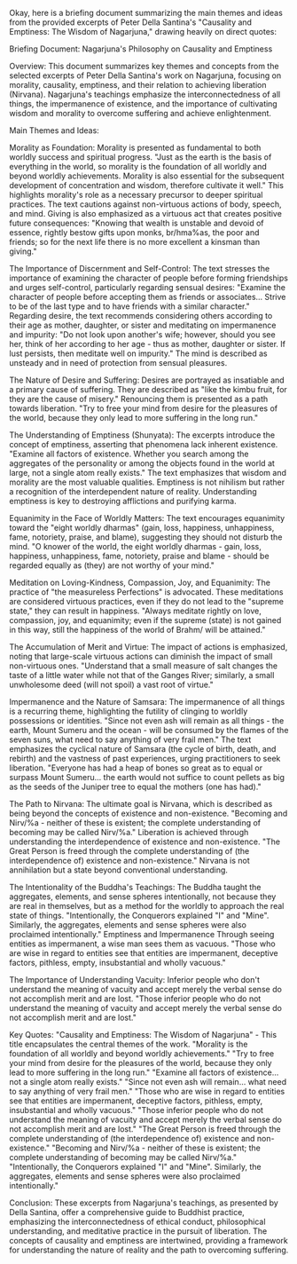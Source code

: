 Okay, here is a briefing document summarizing the main themes and ideas from the provided excerpts of Peter Della Santina's "Causality and Emptiness: The Wisdom of Nagarjuna," drawing heavily on direct quotes:

Briefing Document: Nagarjuna's Philosophy on Causality and Emptiness

Overview: This document summarizes key themes and concepts from the selected excerpts of Peter Della Santina's work on Nagarjuna, focusing on morality, causality, emptiness, and their relation to achieving liberation (Nirvana). Nagarjuna's teachings emphasize the interconnectedness of all things, the impermanence of existence, and the importance of cultivating wisdom and morality to overcome suffering and achieve enlightenment.

Main Themes and Ideas:

Morality as Foundation:
Morality is presented as fundamental to both worldly success and spiritual progress. "Just as the earth is the basis of everything in the world, so morality is the foundation of all worldly and beyond worldly achievements. Morality is also essential for the subsequent development of concentration and wisdom, therefore cultivate it well." This highlights morality's role as a necessary precursor to deeper spiritual practices. The text cautions against non-virtuous actions of body, speech, and mind.
Giving is also emphasized as a virtuous act that creates positive future consequences: "Knowing that wealth is unstable and devoid of essence, rightly bestow gifts upon monks, br/hma%as, the poor and friends; so for the next life there is no more excellent a kinsman than giving."


The Importance of Discernment and Self-Control:
The text stresses the importance of examining the character of people before forming friendships and urges self-control, particularly regarding sensual desires: "Examine the character of people before accepting them as friends or associates... Strive to be of the last type and to have friends with a similar character."
Regarding desire, the text recommends considering others according to their age as mother, daughter, or sister and meditating on impermanence and impurity: "Do not look upon another's wife; however, should you see her, think of her according to her age - thus as mother, daughter or sister. If lust persists, then meditate well on impurity."
The mind is described as unsteady and in need of protection from sensual pleasures.


The Nature of Desire and Suffering:
Desires are portrayed as insatiable and a primary cause of suffering. They are described as "like the kimbu fruit, for they are the cause of misery." Renouncing them is presented as a path towards liberation. "Try to free your mind from desire for the pleasures of the world, because they only lead to more suffering in the long run."


The Understanding of Emptiness (Shunyata):
The excerpts introduce the concept of emptiness, asserting that phenomena lack inherent existence.
"Examine all factors of existence. Whether you search among the aggregates of the personality or among the objects found in the world at large, not a single atom really exists."
The text emphasizes that wisdom and morality are the most valuable qualities.
Emptiness is not nihilism but rather a recognition of the interdependent nature of reality. Understanding emptiness is key to destroying afflictions and purifying karma.


Equanimity in the Face of Worldly Matters:
The text encourages equanimity toward the "eight worldly dharmas" (gain, loss, happiness, unhappiness, fame, notoriety, praise, and blame), suggesting they should not disturb the mind. "O knower of the world, the eight worldly dharmas - gain, loss, happiness, unhappiness, fame, notoriety, praise and blame - should be regarded equally as (they) are not worthy of your mind."


Meditation on Loving-Kindness, Compassion, Joy, and Equanimity:
The practice of "the measureless Perfections" is advocated.
These meditations are considered virtuous practices, even if they do not lead to the "supreme state," they can result in happiness. "Always meditate rightly on love, compassion, joy, and equanimity; even if the supreme (state) is not gained in this way, still the happiness of the world of Brahm/ will be attained."


The Accumulation of Merit and Virtue:
The impact of actions is emphasized, noting that large-scale virtuous actions can diminish the impact of small non-virtuous ones. "Understand that a small measure of salt changes the taste of a little water while not that of the Ganges River; similarly, a small unwholesome deed (will not spoil) a vast root of virtue."


Impermanence and the Nature of Samsara:
The impermanence of all things is a recurring theme, highlighting the futility of clinging to worldly possessions or identities.
"Since not even ash will remain as all things - the earth, Mount Sumeru and the ocean - will be consumed by the flames of the seven suns, what need to say anything of very frail men."
The text emphasizes the cyclical nature of Samsara (the cycle of birth, death, and rebirth) and the vastness of past experiences, urging practitioners to seek liberation. "Everyone has had a heap of bones so great as to equal or surpass Mount Sumeru... the earth would not suffice to count pellets as big as the seeds of the Juniper tree to equal the mothers (one has had)."


The Path to Nirvana:
The ultimate goal is Nirvana, which is described as being beyond the concepts of existence and non-existence.
"Becoming and Nirv/%a - neither of these is existent; the complete understanding of becoming may be called Nirv/%a."
Liberation is achieved through understanding the interdependence of existence and non-existence. "The Great Person is freed through the complete understanding of (the interdependence of) existence and non-existence."
Nirvana is not annihilation but a state beyond conventional understanding.


The Intentionality of the Buddha's Teachings:
The Buddha taught the aggregates, elements, and sense spheres intentionally, not because they are real in themselves, but as a method for the worldly to approach the real state of things. "Intentionally, the Conquerors explained "I" and "Mine". Similarly, the aggregates, elements and sense spheres were also proclaimed intentionally."
Emptiness and Impermanence
Through seeing entities as impermanent, a wise man sees them as vacuous. "Those who are wise in regard to entities see that entities are impermanent, deceptive factors, pithless, empty, insubstantial and wholly vacuous."


The Importance of Understanding Vacuity:
Inferior people who don't understand the meaning of vacuity and accept merely the verbal sense do not accomplish merit and are lost. "Those inferior people who do not understand the meaning of vacuity and accept merely the verbal sense do not accomplish merit and are lost."


Key Quotes:
"Causality and Emptiness: The Wisdom of Nagarjuna" - This title encapsulates the central themes of the work.
"Morality is the foundation of all worldly and beyond worldly achievements."
"Try to free your mind from desire for the pleasures of the world, because they only lead to more suffering in the long run."
"Examine all factors of existence... not a single atom really exists."
"Since not even ash will remain... what need to say anything of very frail men."
"Those who are wise in regard to entities see that entities are impermanent, deceptive factors, pithless, empty, insubstantial and wholly vacuous."
"Those inferior people who do not understand the meaning of vacuity and accept merely the verbal sense do not accomplish merit and are lost."
"The Great Person is freed through the complete understanding of (the interdependence of) existence and non-existence."
"Becoming and Nirv/%a - neither of these is existent; the complete understanding of becoming may be called Nirv/%a."
"Intentionally, the Conquerors explained "I" and "Mine". Similarly, the aggregates, elements and sense spheres were also proclaimed intentionally."


Conclusion:
These excerpts from Nagarjuna's teachings, as presented by Della Santina, offer a comprehensive guide to Buddhist practice, emphasizing the interconnectedness of ethical conduct, philosophical understanding, and meditative practice in the pursuit of liberation. The concepts of causality and emptiness are intertwined, providing a framework for understanding the nature of reality and the path to overcoming suffering.
